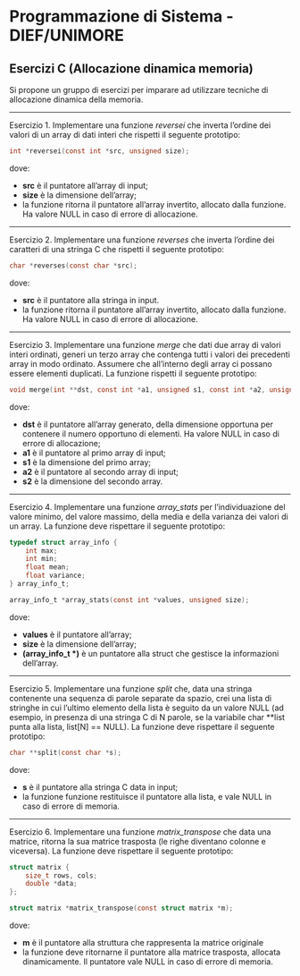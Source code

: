 ﻿# Programmazione di Sistema - DIEF/UNIMORE

## Esercizi C (Allocazione dinamica memoria)
Si propone un gruppo di esercizi per imparare ad utilizzare tecniche di allocazione dinamica della memoria.

---

Esercizio 1. Implementare una funzione *reversei* che inverta l’ordine dei valori di un array di dati interi che rispetti il seguente prototipo:

```c
int *reversei(const int *src, unsigned size);
```

dove:

* **src** è il puntatore all’array di input;
* **size** è la dimensione dell’array;
* la funzione ritorna il puntatore all’array invertito, allocato dalla funzione. Ha valore NULL in caso di errore di allocazione.

---

Esercizio 2. Implementare una funzione *reverses* che inverta l’ordine dei caratteri di una stringa C che rispetti il seguente prototipo:

```c
char *reverses(const char *src);
```

dove:

* **src** è il puntatore alla stringa in input.
* la funzione ritorna il puntatore all’array invertito, allocato dalla funzione. Ha valore NULL in caso di errore di allocazione.


---

Esercizio 3. Implementare una funzione *merge* che dati due array di valori interi ordinati, generi un terzo array che contenga tutti i valori dei precedenti array in modo ordinato. Assumere che all’interno degli array ci possano essere elementi duplicati. La funzione rispetti il seguente prototipo:

```c
void merge(int **dst, const int *a1, unsigned s1, const int *a2, unsigned s2);
```

dove:
* **dst** è il puntatore all’array generato, della dimensione opportuna per contenere il numero opportuno di elementi. Ha valore NULL in caso di errore di allocazione;
* **a1** è il puntatore al primo array di input;
* **s1** è la dimensione del primo array;
* **a2** è il puntatore al secondo array di input;
* **s2** è la dimensione del secondo array.

---

Esercizio 4. Implementare una funzione *array_stats* per l’individuazione del valore minimo, del valore massimo, della media e della varianza dei valori di un array. La funzione deve rispettare il seguente prototipo:

```c
typedef struct array_info {
    int max;
    int min;
    float mean;
    float variance;
} array_info_t;

array_info_t *array_stats(const int *values, unsigned size);
```

dove:

* **values** è il puntatore all’array;
* **size** è la dimensione dell’array;
* **(array_info_t \*)** è un puntatore alla struct che gestisce la informazioni dell’array. 

---

Esercizio 5. Implementare una funzione *split* che, data una stringa contenente una sequenza di parole separate da spazio, crei una lista di stringhe in cui l’ultimo elemento della lista è seguito da un valore NULL (ad esempio, in presenza di una stringa C di N parole, se la variabile char **list punta alla lista, list[N] == NULL). La funzione deve rispettare il seguente prototipo:

```c
char **split(const char *s);
```

dove:

* **s** è il puntatore alla stringa C data in input; 
* la funzione funzione restituisce il puntatore alla lista, e vale NULL in caso di errore di memoria.

---

Esercizio 6. Implementare una funzione *matrix_transpose* che data una matrice, ritorna la sua matrice trasposta (le righe diventano colonne e viceversa). La funzione deve rispettare il seguente prototipo:

```c
struct matrix {
    size_t rows, cols;
    double *data;
};

struct matrix *matrix_transpose(const struct matrix *m);
```

dove:

* **m** è il puntatore alla struttura che rappresenta la matrice originale
* la funzione deve ritornarne il puntatore alla matrice trasposta, allocata dinamicamente. Il puntatore vale NULL in caso di errore di memoria.
